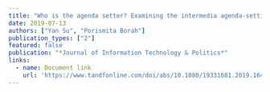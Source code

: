 ```yaml
---
title: "Who is the agenda setter? Examining the intermedia agenda-setting effect between Twitter and newspapers"
date: 2019-07-13
authors: ["Yan Su", "Porismita Borah"]
publication_types: ["2"]
featured: false
publication: "*Journal of Information Technology & Politics*"
links:
  - name: Document link
    url: 'https://www.tandfonline.com/doi/abs/10.1080/19331681.2019.1641451'
---
```

